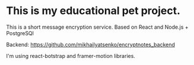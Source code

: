 # This is my educational pet project.

This is a short message encryption service. Based on React and Node.js + PostgreSQl

Backend: https://github.com/mikhailyatsenko/encryptnotes_backend

I'm using react-botstrap and framer-motion libraries.
